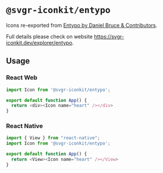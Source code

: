 # `@svgr-iconkit/entypo`

Icons re-exported from [Entypo by Daniel Bruce & Contributors](https://github.com/geakstr/entypo-icons).

Full details please check on website https://svgr-iconkit.dev/explorer/entypo.

## Usage

### React Web

```javascript
import Icon from '@svgr-iconkit/entypo';

export default function App() {
  return <div><Icon name="heart" /></div>
}

```

### React Native

```javascript
import { View } from "react-native";
import Icon from '@svgr-iconkit/entypo';

export default function App() {
  return <View><Icon name="heart" /></View>
}

```
